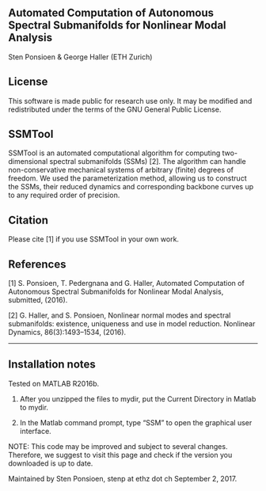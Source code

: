 Automated Computation of Autonomous Spectral Submanifolds 
for Nonlinear Modal Analysis
-----------------------------------------------------------------------------  
Sten Ponsioen & George Haller (ETH Zurich) 

License
-----------------------------------------------------------------------------  
This software is made public for research use only. It may be modified and redistributed
under the terms of the GNU General Public License. 

SSMTool
-----------------------------------------------------------------------------  
SSMTool is an automated computational algorithm for computing two-dimensional spectral submanifolds (SSMs) [2]. 
The algorithm can handle non-conservative mechanical systems of arbitrary (finite) degrees of freedom. We used 
the parameterization method, allowing us to construct the SSMs, their reduced dynamics and corresponding backbone 
curves up to any required order of precision. 

Citation
-----------------------------------------------------------------------------  
Please cite [1] if you use SSMTool in your own work.

References
-----------------------------------------------------------------------------  
[1] S. Ponsioen, T. Pedergnana and G. Haller, Automated Computation of 
    Autonomous Spectral Submanifolds for Nonlinear Modal Analysis, 
    submitted, (2016). 
	
[2] G. Haller, and S. Ponsioen, Nonlinear normal modes and spectral 
    submanifolds: existence, uniqueness and use in model reduction.
    Nonlinear Dynamics, 86(3):1493–1534, (2016).

-----------------------------------------------------------------------------


Installation notes 
-----------------------------------------------------------------------------
Tested on MATLAB R2016b.

1) After you unzipped the files to mydir, 
   put the Current Directory in Matlab to mydir. 

2) In the Matlab command prompt,
   type “SSM” to open the graphical user interface.


NOTE: This code may be improved and subject to several changes. Therefore, we suggest to visit this 
page and check if the version you downloaded is up to date.  


Maintained by Sten Ponsioen,
stenp at ethz dot ch
September 2, 2017.
